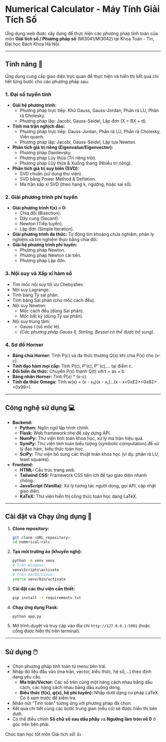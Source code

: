 # Numerical Calculator - Máy Tính Giải Tích Số

Ứng dụng web được xây dựng để thực hiện các phương pháp tính toán của môn **Giải tích số / Phương pháp số** (MI3041/MI3042) tại Khoa Toán - Tin, Đại học Bách Khoa Hà Nội.

---

## Tính năng 🧮

Ứng dụng cung cấp giao diện trực quan để thực hiện và hiển thị kết quả chi tiết từng bước cho các phương pháp sau:

### 1. Đại số tuyến tính

* **Giải hệ phương trình:**
    * Phương pháp trực tiếp: Khử Gauss, Gauss-Jordan, Phân rã LU, Phân rã Cholesky.
    * Phương pháp lặp: Jacobi, Gauss-Seidel, Lặp đơn (X = BX + d).
* **Tính ma trận nghịch đảo:**
    * Phương pháp trực tiếp: Gauss-Jordan, Phân rã LU, Phân rã Cholesky, Viền quanh.
    * Phương pháp lặp: Jacobi, Gauss-Seidel, Lặp tựa Newton.
* **Phân tích giá trị riêng (Eigenvalue/Eigenvector):**
    * Phương pháp Danilevsky.
    * Phương pháp Lũy thừa (Trị riêng trội).
    * Phương pháp Lũy thừa & Xuống thang (Nhiều trị riêng).
* **Phân tích giá trị suy biến (SVD):**
    * SVD chuẩn (sử dụng thư viện).
    * SVD bằng Power Method & Deflation.
    * Ma trận xấp xỉ SVD (theo hạng k, ngưỡng, hoặc sai số).

### 2. Giải phương trình phi tuyến

* **Giải phương trình f(x) = 0:**
    * Chia đôi (Bisection).
    * Dây cung (Secant).
    * Newton (Tiếp tuyến).
    * Lặp đơn (Simple Iteration).
* **Giải phương trình đa thức:** Tự động tìm khoảng chứa nghiệm, phân ly nghiệm và tìm nghiệm thực bằng chia đôi.
* **Giải hệ phương trình phi tuyến:**
    * Phương pháp Newton.
    * Phương pháp Newton cải tiến.
    * Phương pháp Lặp đơn.

### 3. Nội suy và Xấp xỉ hàm số

* Tìm mốc nội suy tối ưu Chebyshev.
* Nội suy Lagrange.
* Tính bảng Tỷ sai phân.
* Tính bảng Sai phân (cho mốc cách đều).
* Nội suy Newton:
    * Mốc cách đều (dùng Sai phân).
    * Mốc bất kỳ (dùng Tỷ sai phân).
* Nội suy trung tâm:
    * Gauss I (số mốc lẻ).
    * *(Các phương pháp Gauss II, Stirling, Bessel có thể được bổ sung)*.

### 4. Sơ đồ Horner

* **Bảng chia Horner:** Tính P(c) và đa thức thương Q(x) khi chia P(x) cho (x-c).
* **Tính đạo hàm mọi cấp:** Tính P(c), P'(c), P''(c),... tại điểm c.
* **Đổi biến đa thức:** Chuyển P(x) thành Q(t) với t = ax + b.
* **Bảng nhân Horner:** Tính P(x) * (x-c).
* **Tính đa thức Omega:** Tính w(x) = (x - x₀)(x - x₁)...(x - x<0xE2><0x82><0x99>).

---

## Công nghệ sử dụng 💻

* **Backend:**
    * **Python:** Ngôn ngữ lập trình chính.
    * **Flask:** Web framework nhẹ để xây dựng API.
    * **NumPy:** Thư viện tính toán khoa học, xử lý ma trận hiệu quả.
    * **SymPy:** Thư viện tính toán biểu tượng (symbolic computation) để xử lý đạo hàm, biểu thức toán học.
    * **SciPy:** Thư viện bổ sung các thuật toán khoa học (ví dụ: phân rã LU, least squares).
* **Frontend:**
    * **HTML:** Cấu trúc trang web.
    * **Tailwind CSS:** Framework CSS tiện ích để tạo giao diện nhanh chóng.
    * **JavaScript (Vanilla):** Xử lý tương tác người dùng, gọi API, cập nhật giao diện.
    * **KaTeX:** Thư viện hiển thị công thức toán học dạng LaTeX.

---

## Cài đặt và Chạy ứng dụng 🚀

1.  **Clone repository:**
    ```bash
    git clone <URL_repository>
    cd numerical-calc
    ```
2.  **Tạo môi trường ảo (khuyến nghị):**
    ```bash
    python -m venv venv
    # Trên Windows:
    venv\Scripts\activate
    # Trên macOS/Linux:
    source venv/bin/activate
    ```
3.  **Cài đặt các thư viện cần thiết:**
    ```bash
    pip install -r requirements.txt
    ```
4.  **Chạy ứng dụng Flask:**
    ```bash
    python app.py
    ```
5.  Mở trình duyệt và truy cập vào địa chỉ `http://127.0.0.1:5001` (hoặc cổng được hiển thị trên terminal).

---

## Sử dụng 🖱️

* Chọn phương pháp tính toán từ menu bên trái.
* Nhập dữ liệu đầu vào (ma trận, vector, biểu thức, hệ số,...) theo định dạng yêu cầu.
    * **Ma trận/Vector:** Các số trên cùng một hàng cách nhau bằng dấu cách, các hàng cách nhau bằng dấu xuống dòng.
    * **Biểu thức (f(x), φ(x), hệ phi tuyến):** Nhập dưới dạng cú pháp LaTeX. Có ô xem trước để kiểm tra.
* Nhấn nút "Tính toán" tương ứng với phương pháp đã chọn.
* Kết quả chi tiết cùng các bước trung gian (nếu có) sẽ được hiển thị bên dưới.
* Có thể điều chỉnh **Số chữ số sau dấu phẩy** và **Ngưỡng làm tròn về 0** ở góc trên bên phải.

Chúc bạn học tốt môn Giải tích số! 👍